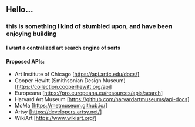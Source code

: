 ## Hello...

### this is something I kind of stumbled upon, and have been enjoying building

#### I want a centralized art search engine of sorts

#### Proposed APIs:
- Art Institute of Chicago [https://api.artic.edu/docs/]
- Cooper Hewitt (Smithsonian Design Museum)  [https://collection.cooperhewitt.org/api]
- Europeana [https://pro.europeana.eu/resources/apis/search]
- Harvard Art Museum [https://github.com/harvardartmuseums/api-docs]
- MoMa [https://metmuseum.github.io/]
- Artsy [https://developers.artsy.net/]
- WikiArt [https://www.wikiart.org/]